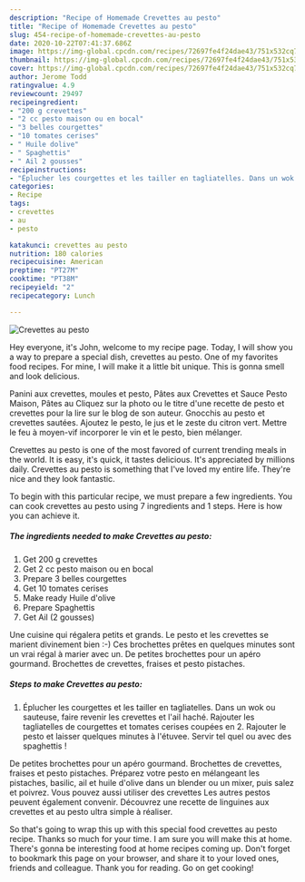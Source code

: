 ```yaml
---
description: "Recipe of Homemade Crevettes au pesto"
title: "Recipe of Homemade Crevettes au pesto"
slug: 454-recipe-of-homemade-crevettes-au-pesto
date: 2020-10-22T07:41:37.686Z
image: https://img-global.cpcdn.com/recipes/72697fe4f24dae43/751x532cq70/crevettes-au-pesto-photo-principale-de-la-recette.jpg
thumbnail: https://img-global.cpcdn.com/recipes/72697fe4f24dae43/751x532cq70/crevettes-au-pesto-photo-principale-de-la-recette.jpg
cover: https://img-global.cpcdn.com/recipes/72697fe4f24dae43/751x532cq70/crevettes-au-pesto-photo-principale-de-la-recette.jpg
author: Jerome Todd
ratingvalue: 4.9
reviewcount: 29497
recipeingredient:
- "200 g crevettes"
- "2 cc pesto maison ou en bocal"
- "3 belles courgettes"
- "10 tomates cerises"
- " Huile dolive"
- " Spaghettis"
- " Ail 2 gousses"
recipeinstructions:
- "Éplucher les courgettes et les tailler en tagliatelles. Dans un wok ou sauteuse, faire revenir les crevettes et l&#39;ail haché. Rajouter les tagliatelles de courgettes et tomates cerises coupées en 2. Rajouter le pesto et laisser quelques minutes à l&#39;étuvee. Servir tel quel ou avec des spaghettis !"
categories:
- Recipe
tags:
- crevettes
- au
- pesto

katakunci: crevettes au pesto 
nutrition: 180 calories
recipecuisine: American
preptime: "PT27M"
cooktime: "PT38M"
recipeyield: "2"
recipecategory: Lunch

---
```



![Crevettes au pesto](https://img-global.cpcdn.com/recipes/72697fe4f24dae43/751x532cq70/crevettes-au-pesto-photo-principale-de-la-recette.jpg)

Hey everyone, it's John, welcome to my recipe page. Today, I will show you a way to prepare a special dish, crevettes au pesto. One of my favorites food recipes. For mine, I will make it a little bit unique. This is gonna smell and look delicious.

Panini aux crevettes, moules et pesto, Pâtes aux Crevettes et Sauce Pesto Maison, Pâtes au Cliquez sur la photo ou le titre d&#39;une recette de pesto et crevettes pour la lire sur le blog de son auteur. Gnocchis au pesto et crevettes sautées. Ajoutez le pesto, le jus et le zeste du citron vert. Mettre le feu à moyen-vif incorporer le vin et le pesto, bien mélanger.

Crevettes au pesto is one of the most favored of current trending meals in the world. It is easy, it's quick, it tastes delicious. It's appreciated by millions daily. Crevettes au pesto is something that I've loved my entire life. They're nice and they look fantastic.


To begin with this particular recipe, we must prepare a few ingredients. You can cook crevettes au pesto using 7 ingredients and 1 steps. Here is how you can achieve it.

<!--inarticleads1-->

##### The ingredients needed to make Crevettes au pesto:

1. Get 200 g crevettes
1. Get 2 cc pesto maison ou en bocal
1. Prepare 3 belles courgettes
1. Get 10 tomates cerises
1. Make ready  Huile d&#39;olive
1. Prepare  Spaghettis
1. Get  Ail (2 gousses)


Une cuisine qui régalera petits et grands. Le pesto et les crevettes se marient divinement bien :-) Ces brochettes prêtes en quelques minutes sont un vrai régal à marier avec un. De petites brochettes pour un apéro gourmand. Brochettes de crevettes, fraises et pesto pistaches. 

<!--inarticleads2-->

##### Steps to make Crevettes au pesto:

1. Éplucher les courgettes et les tailler en tagliatelles. Dans un wok ou sauteuse, faire revenir les crevettes et l&#39;ail haché. Rajouter les tagliatelles de courgettes et tomates cerises coupées en 2. Rajouter le pesto et laisser quelques minutes à l&#39;étuvee. Servir tel quel ou avec des spaghettis !


De petites brochettes pour un apéro gourmand. Brochettes de crevettes, fraises et pesto pistaches. Préparez votre pesto en mélangeant les pistaches, basilic, ail et huile d&#39;olive dans un blender ou un mixer, puis salez et poivrez. Vous pouvez aussi utiliser des crevettes Les autres pestos peuvent également convenir. Découvrez une recette de linguines aux crevettes et au pesto ultra simple à réaliser. 

So that's going to wrap this up with this special food crevettes au pesto recipe. Thanks so much for your time. I am sure you will make this at home. There's gonna be interesting food at home recipes coming up. Don't forget to bookmark this page on your browser, and share it to your loved ones, friends and colleague. Thank you for reading. Go on get cooking!
